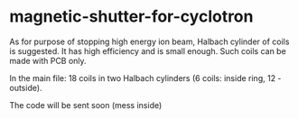 # magnetic-shutter-for-cyclotron

As for purpose of stopping high energy ion beam, Halbach cylinder of coils is suggested. It has high efficiency and is small enough.
Such coils can be made with PCB only. 

In the main file:
18 coils in two Halbach cylinders (6 coils: inside ring, 12 - outside). 

The code will be sent soon (mess inside)
